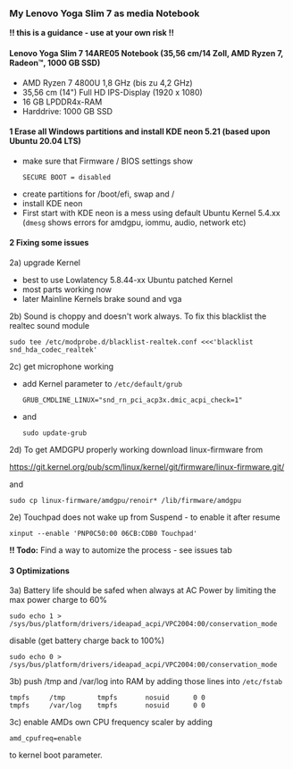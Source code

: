 ### My Lenovo Yoga Slim 7 as media Notebook

**!! this is a guidance - use at your own risk !!**

#### Lenovo Yoga Slim 7 14ARE05 Notebook (35,56 cm/14 Zoll, AMD Ryzen 7, Radeon™, 1000 GB SSD)
- AMD Ryzen 7 4800U 1,8 GHz (bis zu 4,2 GHz)
- 35,56 cm (14") Full HD IPS-Display (1920 x 1080)
- 16 GB LPDDR4x-RAM
- Harddrive: 1000 GB SSD

#### 1 Erase all Windows partitions and install KDE neon 5.21 (based upon Ubuntu 20.04 LTS)
  
  - make sure that Firmware / BIOS settings show
    ```
    SECURE BOOT = disabled
    ```
  - create partitions for /boot/efi, swap and /
  - install KDE neon
  - First start with KDE neon is a mess using default Ubuntu Kernel 5.4.xx (`dmesg` shows errors for amdgpu, iommu, audio, network etc)
    
#### 2 Fixing some issues

  2a) upgrade Kernel
  - best to use Lowlatency 5.8.44-xx Ubuntu patched Kernel
  - most parts working now
  - later Mainline Kernels brake sound and vga
    
  2b) Sound is choppy and doesn't work always. To fix this blacklist the realtec sound module 
  ```
  sudo tee /etc/modprobe.d/blacklist-realtek.conf <<<'blacklist snd_hda_codec_realtek'
  ```
        
  2c) get microphone working
  - add Kernel parameter to `/etc/default/grub`
    ```
    GRUB_CMDLINE_LINUX="snd_rn_pci_acp3x.dmic_acpi_check=1"
    ```
  - and
    ```
    sudo update-grub
    ```

  2d) To get AMDGPU properly working download linux-firmware from
  
  https://git.kernel.org/pub/scm/linux/kernel/git/firmware/linux-firmware.git/
    
  and
    
  `sudo cp linux-firmware/amdgpu/renoir* /lib/firmware/amdgpu`
    
  2e) Touchpad does not wake up from Suspend - to enable it after resume
  
  `xinput --enable 'PNP0C50:00 06CB:CDB0 Touchpad'`
  
  **!! Todo:** Find a way to automize the process - see issues tab

#### 3 Optimizations

  3a) Battery life should be safed when always at AC Power by limiting the max power charge to 60%
  
  `sudo echo 1 > /sys/bus/platform/drivers/ideapad_acpi/VPC2004:00/conservation_mode`
    
  disable (get battery charge back to 100%)
    
  `sudo echo 0 > /sys/bus/platform/drivers/ideapad_acpi/VPC2004:00/conservation_mode`
    
  3b) push /tmp and /var/log into RAM by adding those lines into `/etc/fstab`
  
  ```
  tmpfs     /tmp        tmpfs       nosuid      0 0
  tmpfs     /var/log    tmpfs       nosuid      0 0
  ```

  3c) enable AMDs own CPU frequency scaler by adding
  
  `amd_cpufreq=enable`
  
  to kernel boot parameter.
